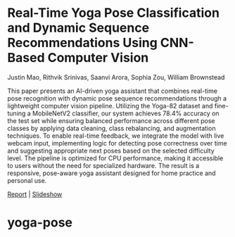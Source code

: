 # Real-Time Yoga Pose Classification and Dynamic Sequence Recommendations Using CNN-Based Computer Vision

Justin Mao, Rithvik Srinivas, Saanvi Arora, Sophia Zou, William Brownstead

This paper presents an AI-driven yoga assistant that combines real-time pose recognition with dynamic pose sequence recommendations through a lightweight computer vision pipeline. Utilizing the Yoga-82 dataset and fine-tuning a MobileNetV2 classifier, our system achieves 78.4% accuracy on the test set while ensuring balanced performance across different pose classes by applying data cleaning, class rebalancing, and augmentation techniques. To enable real-time feedback, we integrate the model with live webcam input, implementing logic for detecting pose correctness over time and suggesting appropriate next poses based on the selected difficulty level. The pipeline is optimized for CPU performance, making it accessible to users without the need for specialized hardware. The result is a responsive, pose-aware yoga assistant designed for home practice and personal use.

[Report](https://github.com/JM5064/yoga-pose/blob/main/560_Final_Report.pdf) | [Slideshow](https://github.com/JM5064/yoga-pose/blob/main/PresentationSlides.pdf)
# yoga-pose

